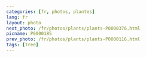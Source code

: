```yaml
---
categories: [fr, photos, plantes]
lang: fr
layout: photo
next_photo: /fr/photos/plants/plants-P0000376.html
picname: P0000185
prev_photo: /fr/photos/plants/plants-P0000116.html
tags: [Tree]
---
```

